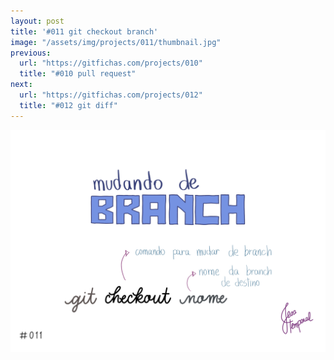 ```yaml
---
layout: post
title: '#011 git checkout branch'
image: "/assets/img/projects/011/thumbnail.jpg"
previous:
  url: "https://gitfichas.com/projects/010"
  title: "#010 pull request"
next:
  url: "https://gitfichas.com/projects/012"
  title: "#012 git diff"
---
```


<img src="/assets/img/projects/011/full.jpg">